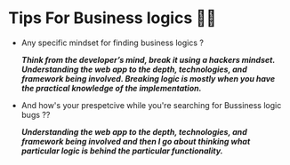 # Tips For Business logics 👨‍💼

- Any specific mindset for finding business logics ?
 
    ***Think from the developer’s mind, break it using a hackers mindset. Understanding the web app to the depth, technologies, and framework being involved. Breaking logic is mostly when you have the practical knowledge of the implementation.***

- And how's your prespetcive while you're searching for Bussiness logic bugs ??
 
    ***Understanding the web app to the depth, technologies, and framework being involved and then I go about thinking what particular logic is behind the particular functionality.***
